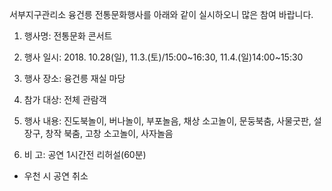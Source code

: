 서부지구관리소 융건릉 전통문화행사를 아래와 같이 실시하오니 많은 참여 바랍니다.

1. 행사명: 전통문화 콘서트
2. 행사 일시: 2018. 10.28(일), 11.3.(토)/15:00~16:30, 11.4.(일)14:00~15:30
3. 행사 장소: 융건릉 재실 마당
4. 참가 대상: 전체 관람객
5. 행사 내용: 진도북놀이, 버나놀이, 부포놀음, 채상 소고놀이, 문둥북춤, 사물굿판, 설장구, 창작 북춤, 고창 소고놀이, 사자놀음

6. 비 고: 공연 1시간전 리허설(60분)
* 우천 시 공연 취소
